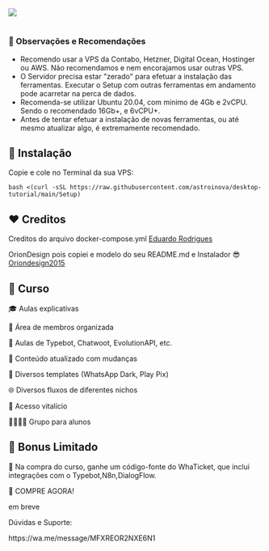 
<img src="https://raw.githubusercontent.com/MicaelliMedeiros/micaellimedeiros/master/image/computer-illustration.png"> 


<h1></h1>
<h3>📌 Observações e Recomendações</h3>

- Recomendo usar a VPS da Contabo, Hetzner, Digital Ocean, Hostinger ou AWS. Não recomendamos e nem encorajamos usar outras VPS.
- O Servidor precisa estar "zerado" para efetuar a instalação das ferramentas. Executar o Setup com outras ferramentas em andamento pode acarretar na perca de dados.
- Recomenda-se utilizar Ubuntu 20.04, com minimo de 4Gb e 2vCPU. Sendo o recomendado 16Gb+, e 6vCPU+.
- Antes de tentar efetuar a instalação de novas ferramentas, ou até mesmo atualizar algo, é extremamente recomendado.

## 💽 Instalação

<p>Copie e cole no Terminal da sua VPS:</p>

```
bash <(curl -sSL https://raw.githubusercontent.com/astroinova/desktop-tutorial/main/Setup)
```

## ❤️ Creditos

<p>Creditos do arquivo docker-compose.yml <a href="https://www.youtube.com/@astrogestor">Eduardo Rodrigues</a></p>
<p>OrionDesign pois copiei e modelo do seu README.md e Instalador 😎 <a href="https://github.com/oriondesign2015/SetupOrion">Oriondesign2015</a> </p>


## 📖 Curso
<p>🎓 Aulas explicativas
<p>🧩 Área de membros organizada
<p>💬 Aulas de Typebot, Chatwoot, EvolutionAPI, etc.
<p>🔄 Conteúdo atualizado com mudanças
<p>📱 Diversos templates (WhatsApp Dark, Play Pix)
<p>🌐 Diversos fluxos de diferentes nichos
<p>🔐 Acesso vitalício
<p>👨‍👩‍👧‍👦 Grupo para alunos</p>

## 🎁 Bonus Limitado
<p>🎁 Na compra do curso, ganhe um código-fonte do WhaTicket, que inclui integrações com o Typebot,N8n,DialogFlow.</p>

<p>🛒 COMPRE AGORA!</p>
<p>em breve</p>

<p>Dúvidas e Suporte:</p>
<p>https://wa.me/message/MFXREOR2NXE6N1</p>